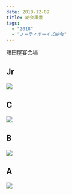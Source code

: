 ```yaml
---
date: 2018-12-09
title: 納会風景
tags:
  - "2018"
  - "ノーティボーイズ納会"
---
```


藤田屋宴会場

## Jr

![](/images/2018-12-09--j-team.jpg)

## C

![](/images/2018-12-09--c-team.jpg)

## B

![](/images/2018-12-09--b-team.jpg)

## A

![](/images/2018-12-09--a-team.jpg)
